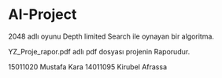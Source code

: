 # AI-Project

2048 adlı oyunu Depth limited Search ile oynayan bir algoritma.

YZ_Proje_rapor.pdf adlı pdf dosyası projenin Raporudur.

15011020 Mustafa Kara
14011095 Kirubel Afrassa
